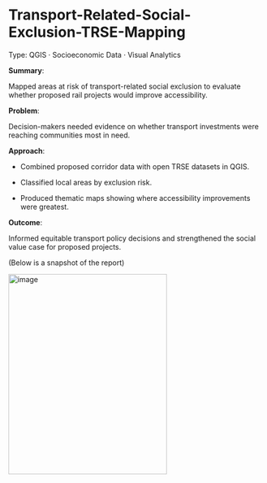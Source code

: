 # Transport-Related-Social-Exclusion-TRSE-Mapping
Type: QGIS · Socioeconomic Data · Visual Analytics

**Summary**:

Mapped areas at risk of transport-related social exclusion to evaluate whether proposed rail projects would improve accessibility.

**Problem**:

Decision-makers needed evidence on whether transport investments were reaching communities most in need.

**Approach**:

- Combined proposed corridor data with open TRSE datasets in QGIS.

- Classified local areas by exclusion risk.

- Produced thematic maps showing where accessibility improvements were greatest.

**Outcome**:

Informed equitable transport policy decisions and strengthened the social value case for proposed projects.


(Below is a snapshot of the report)

<img width="312" height="394" alt="image" src="https://github.com/user-attachments/assets/0e979e34-20ce-468a-b6c9-c880c189919e" />
